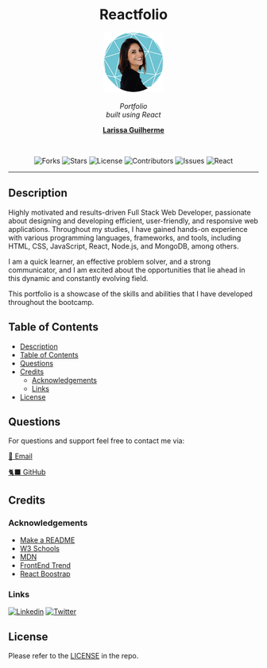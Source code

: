 <h1 align="center"> Reactfolio </h1>

<p align="center">
    <img src="./public/apple-touch-icon.png" alt="logo" width="120px" height="120px" />
  <br><br>
  <i> Portfolio
    <br> built using React </i>
  <br>
</p>

<p align="center">
  <a href="/"><strong>Larissa Guilherme</strong></a>
</p>
<br>
</p>

<div align="center">

![Forks](https://img.shields.io/github/forks/larigens/reactfolio?style=flat-square&color=9cf)
![Stars](https://img.shields.io/github/stars/larigens/reactfolio?style=flat-square&color=9cf)
![License](https://img.shields.io/github/license/larigens/reactfolio?style=flat-square&color=9cf)
![Contributors](https://img.shields.io/github/contributors/larigens/reactfolio?style=flat-square&color=9cf)
![Issues](https://img.shields.io/github/issues/larigens/reactfolio?style=flat-square&color=9cf)
![React](https://img.shields.io/badge/-React-61dafb?style=flat-square&logo=react&logoColor=white&color=9cf)


</div>

---
## Description

Highly motivated and results-driven Full Stack Web Developer, passionate about designing and developing efficient, user-friendly, and responsive web applications. Throughout my studies, I have gained hands-on experience with various programming languages, frameworks, and tools, including HTML, CSS, JavaScript, React, Node.js, and MongoDB, among others. 

I am a quick learner, an effective problem solver, and a strong communicator, and I am excited about the opportunities that lie ahead in this dynamic and constantly evolving field.

This portfolio is a showcase of the skills and abilities that I have developed throughout the bootcamp.

## Table of Contents
- [Description](#description)
- [Table of Contents](#table-of-contents)
- [Questions](#questions)
- [Credits](#credits)
  - [Acknowledgements](#acknowledgements)
  - [Links](#links)
- [License](#license)

## Questions

For questions and support feel free to contact me via:

<a href="mailto:larigens@gmail.com">📧 Email </a>

<a href="https://github.com/larigens">🐈‍⬛ GitHub </a>


## Credits
### Acknowledgements

- [Make a README](https://www.makeareadme.com)
- [W3 Schools](https://www.w3schools.com)
- [MDN](https://developer.mozilla.org/en-US/)
- [FrontEnd Trend](https://linktr.ee/frontend_trend)
- [React Boostrap](https://react-bootstrap.github.io/getting-started/introduction/)

### Links

[![Linkedin](https://img.shields.io/badge/linkedin-0A66C2?style=flat&logo=linkedin&logoColor=white)](https://www.linkedin.com/in/react-folio/)
[![Twitter](https://img.shields.io/badge/twitter-1DA1F2?style=flat&logo=twitter&logoColor=white)](https://twitter.com/coffeebr_eak)

## License

Please refer to the [LICENSE](https://choosealicense.com/licenses/apache-2.0/) in the repo.
